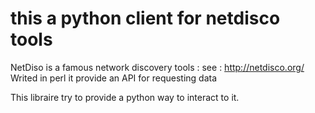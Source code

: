 # this a python client for netdisco tools

NetDiso is a famous network discovery tools : see : http://netdisco.org/
Writed in perl it provide an API for requesting data

This libraire try to provide a python way to interact to it.


